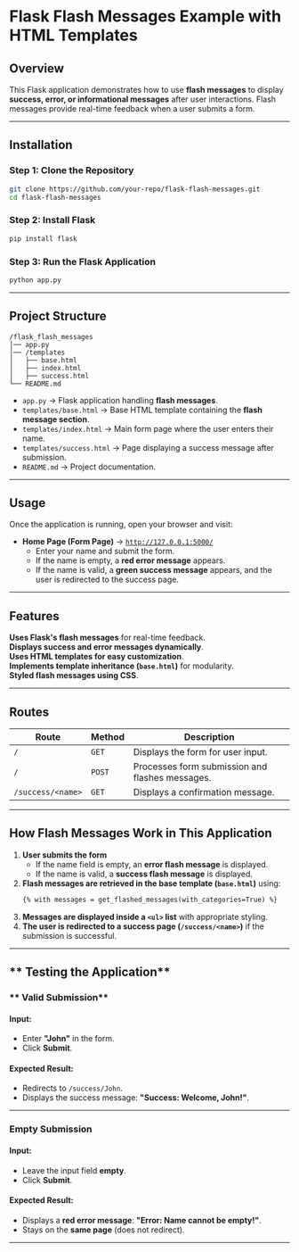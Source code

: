 # **Flask Flash Messages Example with HTML Templates**  

## **Overview**  
This Flask application demonstrates how to use **flash messages** to display **success, error, or informational messages** after user interactions. Flash messages provide real-time feedback when a user submits a form.

---

## **Installation**  

### **Step 1: Clone the Repository**  
```bash
git clone https://github.com/your-repo/flask-flash-messages.git
cd flask-flash-messages
```

### **Step 2: Install Flask**  
```bash
pip install flask
```

### **Step 3: Run the Flask Application**  
```bash
python app.py
```

---

## **Project Structure**  
```
/flask_flash_messages
│── app.py
│── /templates
│   ├── base.html
│   ├── index.html
│   ├── success.html
└── README.md
```

- `app.py` → Flask application handling **flash messages**.  
- `templates/base.html` → Base HTML template containing the **flash message section**.  
- `templates/index.html` → Main form page where the user enters their name.  
- `templates/success.html` → Page displaying a success message after submission.  
- `README.md` → Project documentation.  

---

## **Usage**  
Once the application is running, open your browser and visit:

- **Home Page (Form Page)** → [`http://127.0.0.1:5000/`](http://127.0.0.1:5000/)  
  - Enter your name and submit the form.  
  - If the name is empty, a **red error message** appears.  
  - If the name is valid, a **green success message** appears, and the user is redirected to the success page.  

---

## **Features**  
 **Uses Flask's flash messages** for real-time feedback.  
 **Displays success and error messages dynamically**.  
 **Uses HTML templates for easy customization**.  
 **Implements template inheritance (`base.html`)** for modularity.  
 **Styled flash messages using CSS**.  

---

## **Routes**  

| Route | Method | Description |
|--------|--------|-------------|
| `/` | `GET` | Displays the form for user input. |
| `/` | `POST` | Processes form submission and flashes messages. |
| `/success/<name>` | `GET` | Displays a confirmation message. |

---

## **How Flash Messages Work in This Application**
1. **User submits the form**
   - If the name field is empty, an **error flash message** is displayed.
   - If the name is valid, a **success flash message** is displayed.
2. **Flash messages are retrieved in the base template (`base.html`)** using:
   ```html
   {% with messages = get_flashed_messages(with_categories=True) %}
   ```
3. **Messages are displayed inside a `<ul>` list** with appropriate styling.
4. **The user is redirected to a success page (`/success/<name>`)** if the submission is successful.

---

## ** Testing the Application**
### ** Valid Submission**
#### **Input:**
- Enter **"John"** in the form.
- Click **Submit**.

#### **Expected Result:**
- Redirects to `/success/John`.
- Displays the success message: **"Success: Welcome, John!"**.

---

### **Empty Submission**
#### **Input:**
- Leave the input field **empty**.
- Click **Submit**.

#### **Expected Result:**
- Displays a **red error message**: **"Error: Name cannot be empty!"**.
- Stays on the **same page** (does not redirect).

---
